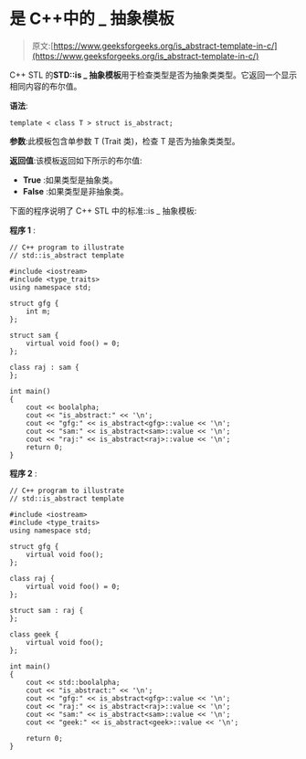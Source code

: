 # 是 C++中的 _ 抽象模板

> 原文:[https://www.geeksforgeeks.org/is_abstract-template-in-c/](https://www.geeksforgeeks.org/is_abstract-template-in-c/)

C++ STL 的**STD::is _ 抽象模板**用于检查类型是否为抽象类类型。它返回一个显示相同内容的布尔值。

**语法**:

```
template < class T > struct is_abstract;

```

**参数**:此模板包含单参数 T (Trait 类)，检查 T 是否为抽象类类型。

**返回值**:该模板返回如下所示的布尔值:

*   **True** :如果类型是抽象类。
*   **False** :如果类型是非抽象类。

下面的程序说明了 C++ STL 中的标准::is _ 抽象模板:

**程序 1** :

```
// C++ program to illustrate
// std::is_abstract template

#include <iostream>
#include <type_traits>
using namespace std;

struct gfg {
    int m;
};

struct sam {
    virtual void foo() = 0;
};

class raj : sam {
};

int main()
{
    cout << boolalpha;
    cout << "is_abstract:" << '\n';
    cout << "gfg:" << is_abstract<gfg>::value << '\n';
    cout << "sam:" << is_abstract<sam>::value << '\n';
    cout << "raj:" << is_abstract<raj>::value << '\n';
    return 0;
}
```

**程序 2** :

```
// C++ program to illustrate
// std::is_abstract template

#include <iostream>
#include <type_traits>
using namespace std;

struct gfg {
    virtual void foo();
};

class raj {
    virtual void foo() = 0;
};

struct sam : raj {
};

class geek {
    virtual void foo();
};

int main()
{
    cout << std::boolalpha;
    cout << "is_abstract:" << '\n';
    cout << "gfg:" << is_abstract<gfg>::value << '\n';
    cout << "raj:" << is_abstract<raj>::value << '\n';
    cout << "sam:" << is_abstract<sam>::value << '\n';
    cout << "geek:" << is_abstract<geek>::value << '\n';

    return 0;
}
```